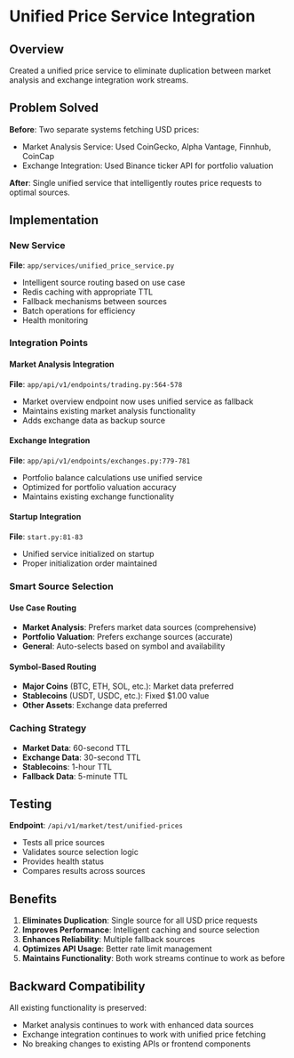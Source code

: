 # Unified Price Service Integration

## Overview
Created a unified price service to eliminate duplication between market analysis and exchange integration work streams.

## Problem Solved
**Before**: Two separate systems fetching USD prices:
- Market Analysis Service: Used CoinGecko, Alpha Vantage, Finnhub, CoinCap
- Exchange Integration: Used Binance ticker API for portfolio valuation

**After**: Single unified service that intelligently routes price requests to optimal sources.

## Implementation

### New Service
**File**: `app/services/unified_price_service.py`
- Intelligent source routing based on use case
- Redis caching with appropriate TTL
- Fallback mechanisms between sources
- Batch operations for efficiency
- Health monitoring

### Integration Points

#### Market Analysis Integration
**File**: `app/api/v1/endpoints/trading.py:564-578`
- Market overview endpoint now uses unified service as fallback
- Maintains existing market analysis functionality
- Adds exchange data as backup source

#### Exchange Integration
**File**: `app/api/v1/endpoints/exchanges.py:779-781`
- Portfolio balance calculations use unified service
- Optimized for portfolio valuation accuracy
- Maintains existing exchange functionality

#### Startup Integration
**File**: `start.py:81-83`
- Unified service initialized on startup
- Proper initialization order maintained

### Smart Source Selection

#### Use Case Routing
- **Market Analysis**: Prefers market data sources (comprehensive)
- **Portfolio Valuation**: Prefers exchange sources (accurate)
- **General**: Auto-selects based on symbol and availability

#### Symbol-Based Routing
- **Major Coins** (BTC, ETH, SOL, etc.): Market data preferred
- **Stablecoins** (USDT, USDC, etc.): Fixed $1.00 value
- **Other Assets**: Exchange data preferred

### Caching Strategy
- **Market Data**: 60-second TTL
- **Exchange Data**: 30-second TTL  
- **Stablecoins**: 1-hour TTL
- **Fallback Data**: 5-minute TTL

## Testing
**Endpoint**: `/api/v1/market/test/unified-prices`
- Tests all price sources
- Validates source selection logic
- Provides health status
- Compares results across sources

## Benefits
1. **Eliminates Duplication**: Single source for all USD price requests
2. **Improves Performance**: Intelligent caching and source selection
3. **Enhances Reliability**: Multiple fallback sources
4. **Optimizes API Usage**: Better rate limit management
5. **Maintains Functionality**: Both work streams continue to work as before

## Backward Compatibility
All existing functionality is preserved:
- Market analysis continues to work with enhanced data sources
- Exchange integration continues to work with unified price fetching
- No breaking changes to existing APIs or frontend components